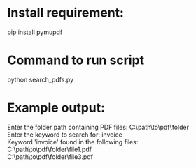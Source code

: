 <h1>Install requirement:</h1>
pip install pymupdf

<h1>Command to run script</h1> 
python search_pdfs.py

<h1> Example output:</h1>  
Enter the folder path containing PDF files: C:\path\to\pdf\folder<br />
Enter the keyword to search for: invoice<br />
Keyword 'invoice' found in the following files:<br />
C:\path\to\pdf\folder\file1.pdf<br />
C:\path\to\pdf\folder\file3.pdf<br />
